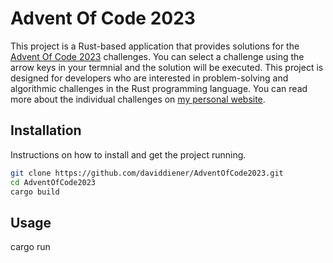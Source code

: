 # Advent Of Code 2023

This project is a Rust-based application that provides solutions for the [Advent Of Code 2023](https://adventofcode.com/) challenges. You can select a challenge using the arrow keys in your termnial and the solution will be executed. This project is designed for developers who are interested in problem-solving and algorithmic challenges in the Rust programming language. You can read more about the individual challenges on [my personal website](https://www.daviddiener.de/posts/aoc2023/).

## Installation 

Instructions on how to install and get the project running.

```bash
git clone https://github.com/daviddiener/AdventOfCode2023.git
cd AdventOfCode2023
cargo build
```

## Usage

cargo run
